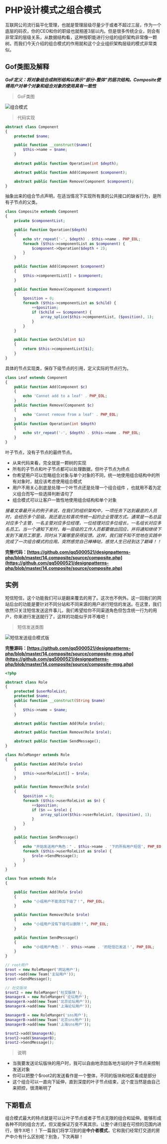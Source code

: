 # PHP设计模式之组合模式

互联网公司流行扁平化管理，也就是管理层级尽量少于或者不超过三层，作为一个底层的码农，你的CEO和你的职级也就相差3层以内。但是很多传统企业，则会有非常深的层级关系，从数据结构看，这种按职能进行分组的组织架构非常像一颗树。而我们今天介绍的组合模式的作用就和这个企业组织架构层级的模式非常类似。

## Gof类图及解释

***GoF定义：将对象组合成树形结构以表示“部分-整体”的层次结构。Composite使得用户对单个对象和组合对象的使用具有一致性***

> GoF类图

![组合模式](https://raw.githubusercontent.com/qq5000521/designpatterns-php/master/14.composite/img/composite.jpg)


> 代码实现

```php
abstract class Component
{
    protected $name;

    public function __construct($name){
        $this->name = $name;
    }
    
    abstract public function Operation(int $depth);

    abstract public function Add(Component $component);

    abstract public function Remove(Component $component);
}
```

抽象出来的组合节点声明，在适当情况下实现所有类的公共接口的缺省行为，是所有子节点的父类。

```php
class Composite extends Component
{
    private $componentList;

    public function Operation($depth)
    {
        echo str_repeat('-', $depth) . $this->name . PHP_EOL;
        foreach ($this->componentList as $component) {
            $component->Operation($depth + 2);
        }
    }

    public function Add(Component $component)
    {
        $this->componentList[] = $component;
    }

    public function Remove(Component $component)
    {
        $position = 0;
        foreach ($this->componentList as $child) {
            ++$position;
            if ($child == $component) {
                array_splice($this->componentList, ($position), 1);
            }
        }
    }

    public function GetChild(int $i)
    {
        return $this->componentList[$i];
    }
}
```

具体的节点实现类，保存下级节点的引用，定义实际的节点行为。

```php 
class Leaf extends Component
{
    public function Add(Component $c)
    {
        echo 'Cannot add to a leaf' . PHP_EOL;
    }
    public function Remove(Component $c)
    {
        echo 'Cannot remove from a leaf' . PHP_EOL;
    }
    public function Operation(int $depth)
    {
        echo str_repeat('-', $depth) . $this->name . PHP_EOL;
    }
}
```

叶子节点，没有子节点的最终节点。

- 从来代码来看，完全就是一颗树的实现
- 所有的子节点和叶子节点都可以处理数据，但叶子节点为终点
- 你希望用户可以忽略组合对象与单个对象的不同，统一地使用组合结构中的所有对象时，就应该考虑使用组合模式
- 用户不用关心到底是处理一个叶节点还是处理一个组合组件 ，也就用不着为定义组合而写一些选择判断语句了
- 组合模式可以让客户一致性地使用组合结构和单个对象

*接着文章最开头的例子来说，在我们的组织架构中，一项任务下达到最底的人员时，会经历多个层级。我还是比较喜欢传统一起的企业管理方式。通常是一名总监对应多个主管，一名主管对应多位经理，一位经理对应多位组长，一名组长对应多名员工。当一个通知下发时，每一层级的工作人员都要做出回应，并将通知继续下发到下属员工那里，同时从下属哪里获得反馈。这样，我们就不知不觉地在实践中完成了一次组合模式的应用。突然感觉自己棒棒哒，感觉人生已经到达了巅峰！！*

**完整代码：[https://github.com/qq5000521/designpatterns-php/blob/master/14.composite/source/composite.php](https://github.com/qq5000521/designpatterns-php/blob/master/14.composite/source/composite.php)**

## 实例

短信短信，这个功能我们可以是翻来覆去的用了。这次也不例外。这一回我们的网站后台的功能是要针对不同分站和不同来源的用户进行短信的发送。在这里，我们依然只关注短信发送这件事儿，我们希望给你不同渠道角色但包含统一行为的用户，你来进行发送就行了，这样的功能似乎并不难吧！

> 短信发送类图

![短信发送组合模式版](https://raw.githubusercontent.com/qq5000521/designpatterns-php/master/14.composite/img/composite-msg.jpg)


**完整源码：[https://github.com/qq5000521/designpatterns-php/blob/master/14.composite/source/composite-msg.php](https://github.com/qq5000521/designpatterns-php/blob/master/14.composite/source/composite-msg.php)**

```php
<?php

abstract class Role
{
    protected $userRoleList;
    protected $name;
    public function __construct(String $name)
    {
        $this->name = $name;
    }

    abstract public function Add(Role $role);

    abstract public function Remove(Role $role);

    abstract public function SendMessage();
}

class RoleManger extends Role
{
    public function Add(Role $role)
    {
        $this->userRoleList[] = $role;
    }

    public function Remove(Role $role)
    {
        $position = 0;
        foreach ($this->userRoleList as $n) {
            ++$position;
            if ($n == $role) {
                array_splice($this->userRoleList, ($position), 1);
            }
        }
    }

    public function SendMessage()
    {
        echo "开始发送用户角色：" . $this->name . '下的所有用户短信', PHP_EOL;
        foreach ($this->userRoleList as $role) {
            $role->SendMessage();
        }
    }
}

class Team extends Role
{

    public function Add(Role $role)
    {
        echo "小组用户不能添加下级了！", PHP_EOL;
    }

    public function Remove(Role $role)
    {
        echo "小组用户没有下级可以删除！", PHP_EOL;
    }

    public function SendMessage()
    {
        echo "小组用户角色：" . $this->name . '的短信已发送！', PHP_EOL;
    }
}

// root用户
$root = new RoleManger('网站用户');
$root->add(new Team('主站用户'));
$root->SendMessage();

// 社交版块
$root2 = new RoleManger('社交版块');
$managerA = new RoleManger('论坛用户');
$managerA->add(new Team('北京论坛用户'));
$managerA->add(new Team('上海论坛用户'));

$managerB = new RoleManger('sns用户');
$managerB->add(new Team('北京sns用户'));
$managerB->add(new Team('上海sns用户'));

$root2->add($managerA);
$root2->add($managerB);
$root2->SendMessage();


```

> 说明

- 当我要发送论坛版块的用户时，我可以自由地添加各地方站的叶子节点来控制发送对象
- 你可以把整个$root2的发送看作是一个整体，不同的版块和地区看成是部分
- 这个组合可以一直向下延伸，直到深度的叶子节点结束，这个度当然是由自己来把控，很清晰明了

## 下期看点

组合模式最大的特点就是可以让叶子节点或者子节点无限的组合和延伸。能够形成各种不同的组合方式，但又能保证万变不离其宗。让整个递归是在可控的范围内进行，很牛X吧！！下一篇我们将学习到的是**中介者模式**，它和我们经常打交道的房产中介有什么区别呢？别急，下次再聊！

